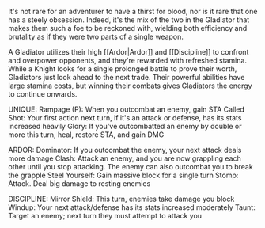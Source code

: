 It's not rare for an adventurer to have a thirst for blood, nor is it rare that one has a steely obsession. Indeed, it's the mix of the two in the Gladiator that makes them such a foe to be reckoned with, wielding both efficiency and brutality as if they were two parts of a single weapon.

A Gladiator utilizes their high [[Ardor|Ardor]] and [[Discipline]] to confront and overpower opponents, and they're rewarded with refreshed stamina. While a Knight looks for a single prolonged battle to prove their worth, Gladiators just look ahead to the next trade. Their powerful abilities have large stamina costs, but winning their combats gives Gladiators the energy to continue onwards.

UNIQUE:
Rampage (P): When you outcombat an enemy, gain STA
Called Shot: Your first action next turn, if it's an attack or defense, has its stats increased heavily
Glory: If you've outcombatted an enemy by double or more this turn, heal, restore STA, and gain DMG

ARDOR:
Dominator: If you outcombat the enemy, your next attack deals more damage
Clash: Attack an enemy, and you are now grappling each other until you stop attacking. The enemy can also outcombat you to break the grapple
Steel Yourself: Gain massive block for a single turn
Stomp: Attack. Deal big damage to resting enemies

DISCIPLINE:
Mirror Shield: This turn, enemies take damage you block
Windup: Your next attack/defense has its stats increased moderately
Taunt: Target an enemy; next turn they must attempt to attack you